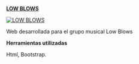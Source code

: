 **[LOW BLOWS](http://binarysunsetestudio.com/lowblows)**

[![LOW BLOWS](http://binarysunsetestudio.com/ext_img/lowblows.PNG)](http://binarysunsetestudio.com/lowblows)

Web desarrollada para el grupo musical Low Blows

**Herramientas utilizadas**

Html, Bootstrap.

